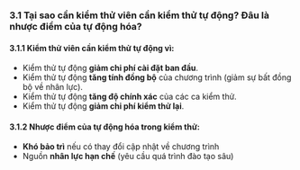 ### 3.1 Tại sao cần kiểm thử viên cần kiểm thử tự động? Đâu là nhược điểm của tự động hóa?

#### 3.1.1 Kiểm thử viên cần kiểm thử tự động vì:
- Kiểm thử tự động **giảm chi phí cài đặt ban đầu**.
- Kiểm thử tự động **tăng tính đồng bộ** của chương trình (giảm sự bất đồng bộ về nhân lực).
- Kiểm thử tự động **tăng độ chính xác** của các ca kiểm thử.
- Kiểm thử tự động **giảm chi phí kiểm thử lại**.

#### 3.1.2 Nhược điểm của tự động hóa trong kiểm thử:
- **Khó bảo trì** nếu có thay đổi cập nhật về chương trình 
- Nguồn **nhân lực hạn chế** (yêu cầu quá trình đào tạo sâu)
